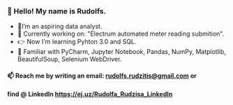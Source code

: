 ### 👋 Hello! My name is Rudolfs. 
- 👱‍I’m an aspiring data analyst. 
- 🚧  Currently working on: "Electrum automated meter reading submition".
- 👉 Now I'm learning Pyhton 3.0 and SQL.
- 🦾 Familiar with PyCharm, Jupyter Notebook, Pandas, NumPy, Matplotlib, BeautifulSoup, Selenium WebDriver.

      
#### 📫 Reach me by writing an email: rudolfs.rudzitis@gmail.com or 

#### find @ LinkedIn https://ej.uz/Rudolfa_Rudzisa_LinkedIn

<!---
Rudolfs-Rudzitis/Rudolfs-Rudzitis is a ✨ special ✨ repository because its `README.md` (this file) appears on your GitHub profile.
You can click the Preview link to take a look at your changes.
--->
